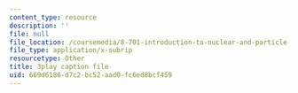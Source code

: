 ```yaml
---
content_type: resource
description: ''
file: null
file_location: /coursemedia/8-701-introduction-to-nuclear-and-particle-physics-fall-2020/669d6186d7c2bc52aad0fc6ed8bcf459_hgrhfkcXlAQ.srt
file_type: application/x-subrip
resourcetype: Other
title: 3play caption file
uid: 669d6186-d7c2-bc52-aad0-fc6ed8bcf459
---
```

